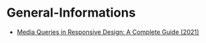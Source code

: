 # General-Informations
- [Media Queries in Responsive Design: A Complete Guide (2021)](https://torquemag.io/2021/08/media-queries-guide/)
